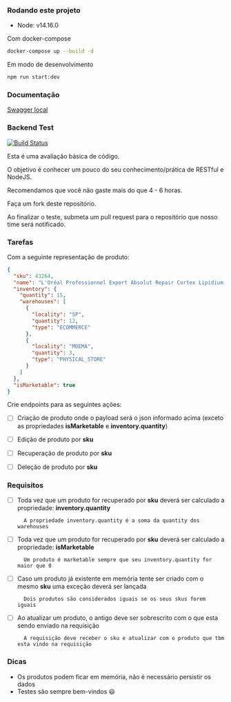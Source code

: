 ### Rodando este projeto

- Node: v14.16.0

Com docker-compose

```bash
docker-compose up --build -d
```

Em modo de desenvolvimento

```bash
npm run start:dev
```

### Documentação

[Swagger local](http://localhost:3001/docs)

### Backend Test

[![Build Status](https://travis-ci.org/belezanaweb/test-nodejs.svg?branch=master)](https://travis-ci.org/belezanaweb/test-nodejs)

Esta é uma avaliação básica de código.

O objetivo é conhecer um pouco do seu conhecimento/prática de RESTful e NodeJS.

Recomendamos que você não gaste mais do que 4 - 6 horas.

Faça um fork deste repositório.

Ao finalizar o teste, submeta um pull request para o repositório que nosso time será notificado.

### Tarefas

Com a seguinte representação de produto:

```json
{
  "sku": 43264,
  "name": "L'Oréal Professionnel Expert Absolut Repair Cortex Lipidium - Máscara de Reconstrução 500g",
  "inventory": {
    "quantity": 15,
    "warehouses": [
      {
        "locality": "SP",
        "quantity": 12,
        "type": "ECOMMERCE"
      },
      {
        "locality": "MOEMA",
        "quantity": 3,
        "type": "PHYSICAL_STORE"
      }
    ]
  },
  "isMarketable": true
}
```

Crie endpoints para as seguintes ações:

- [ ] Criação de produto onde o payload será o json informado acima (exceto as propriedades **isMarketable** e **inventory.quantity**)

- [ ] Edição de produto por **sku**

- [ ] Recuperação de produto por **sku**

- [ ] Deleção de produto por **sku**

### Requisitos

- [ ] Toda vez que um produto for recuperado por **sku** deverá ser calculado a propriedade: **inventory.quantity**

        A propriedade inventory.quantity é a soma da quantity dos warehouses

- [ ] Toda vez que um produto for recuperado por **sku** deverá ser calculado a propriedade: **isMarketable**

        Um produto é marketable sempre que seu inventory.quantity for maior que 0

- [ ] Caso um produto já existente em memória tente ser criado com o mesmo **sku** uma exceção deverá ser lançada

        Dois produtos são considerados iguais se os seus skus forem iguais

- [ ] Ao atualizar um produto, o antigo deve ser sobrescrito com o que esta sendo enviado na requisição

        A requisição deve receber o sku e atualizar com o produto que tbm esta vindo na requisição

### Dicas

- Os produtos podem ficar em memória, não é necessário persistir os dados
- Testes são sempre bem-vindos :smiley:
